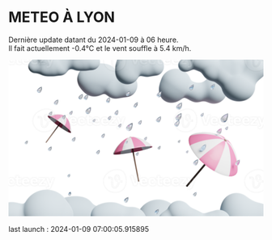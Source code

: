 # METEO À LYON

Dernière update datant du 2024-01-09 à 06 heure.  
Il fait actuellement -0.4°C et le vent souffle à 5.4 km/h.      

![](./.github/rain.png)

last launch : 2024-01-09 07:00:05.915895
